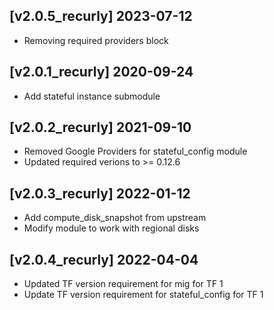 ## [v2.0.5_recurly] 2023-07-12
- Removing required providers block

## [v2.0.1_recurly] 2020-09-24
- Add stateful instance submodule

## [v2.0.2_recurly] 2021-09-10
- Removed Google Providers for stateful_config module
- Updated required verions to >= 0.12.6

## [v2.0.3_recurly] 2022-01-12
- Add compute_disk_snapshot from upstream
- Modify module to work with regional disks

## [v2.0.4_recurly] 2022-04-04
- Updated TF version requirement for mig for TF 1
- Update TF version requirement for stateful_config for TF 1
